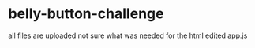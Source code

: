 # belly-button-challenge
all files are uploaded not sure what was needed for the html
edited app.js

